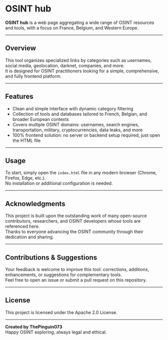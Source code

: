 # OSINT hub

**OSINT hub** is a web page aggregating a wide range of OSINT resources and tools, with a focus on France, Belgium, and Western Europe.

---

## Overview

This tool organizes specialized links by categories such as usernames, social media, geolocation, darknet, companies, and more.  
It is designed for OSINT practitioners looking for a simple, comprehensive, and fully frontend platform.

---

## Features

- Clean and simple interface with dynamic category filtering  
- Collection of tools and databases tailored to French, Belgian, and broader European contexts  
- Covers multiple OSINT domains: usernames, search engines, transportation, military, cryptocurrencies, data leaks, and more  
- 100% frontend solution: no server or backend setup required, just open the HTML file  

---

## Usage

To start, simply open the `index.html` file in any modern browser (Chrome, Firefox, Edge, etc.).  
No installation or additional configuration is needed.

---

## Acknowledgments

This project is built upon the outstanding work of many open-source contributors, researchers, and OSINT developers whose tools are referenced here.  
Thanks to everyone advancing the OSINT community through their dedication and sharing.

---

## Contributions & Suggestions

Your feedback is welcome to improve this tool: corrections, additions, enhancements, or suggestions for complementary tools.  
Feel free to open an issue or submit a pull request on this repository.

---

## License

This project is licensed under the Apache 2.0 License.

---

**Created by ThePinguin073**  
Happy OSINT exploring, always legal and ethical.

